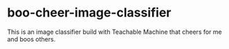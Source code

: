 # boo-cheer-image-classifier
This is an image classifier build with Teachable Machine that cheers for me and boos others.
